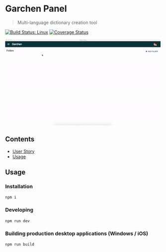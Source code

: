# Garchen Panel
> Multi-language dictionary creation tool

[![Build Status: Linux](https://travis-ci.org/karmapa17/garchen-panel.svg?branch=master)](https://travis-ci.org/karmapa17/garchen-panel)
[![Coverage Status](https://coveralls.io/repos/github/karmapa17/garchen-panel/badge.svg?branch=master)](https://coveralls.io/github/karmapa17/garchen-panel?branch=master)

![](media/garchen-demo.gif)

## Contents
- [User Story](https://goo.gl/s7u0Sd)
- [Usage](#usage)

## Usage
### Installation
```console
npm i
```
### Developing
```console
npm run dev
```
### Building production desktop applications (Windows / iOS)
```console
npm run build
```
